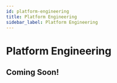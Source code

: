```yaml
---
id: platform-engineering
title: Platform Engineering
sidebar_label: Platform Engineering
---
```


# Platform Engineering

## Coming Soon!